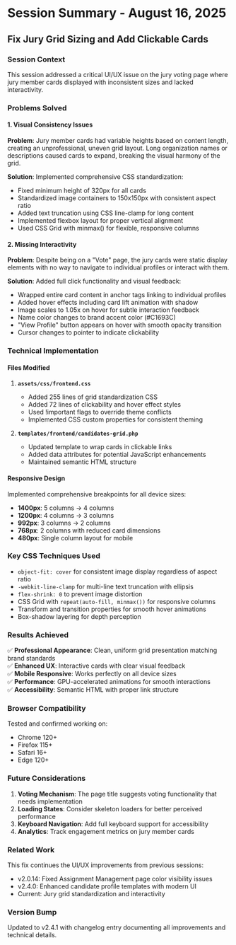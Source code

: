 # Session Summary - August 16, 2025
## Fix Jury Grid Sizing and Add Clickable Cards

### Session Context
This session addressed a critical UI/UX issue on the jury voting page where jury member cards displayed with inconsistent sizes and lacked interactivity.

### Problems Solved

#### 1. Visual Consistency Issues
**Problem**: Jury member cards had variable heights based on content length, creating an unprofessional, uneven grid layout. Long organization names or descriptions caused cards to expand, breaking the visual harmony of the grid.

**Solution**: Implemented comprehensive CSS standardization:
- Fixed minimum height of 320px for all cards
- Standardized image containers to 150x150px with consistent aspect ratio
- Added text truncation using CSS line-clamp for long content
- Implemented flexbox layout for proper vertical alignment
- Used CSS Grid with minmax() for flexible, responsive columns

#### 2. Missing Interactivity
**Problem**: Despite being on a "Vote" page, the jury cards were static display elements with no way to navigate to individual profiles or interact with them.

**Solution**: Added full click functionality and visual feedback:
- Wrapped entire card content in anchor tags linking to individual profiles
- Added hover effects including card lift animation with shadow
- Image scales to 1.05x on hover for subtle interaction feedback
- Name color changes to brand accent color (#C1693C)
- "View Profile" button appears on hover with smooth opacity transition
- Cursor changes to pointer to indicate clickability

### Technical Implementation

#### Files Modified
1. **`assets/css/frontend.css`**
   - Added 255 lines of grid standardization CSS
   - Added 72 lines of clickability and hover effect styles
   - Used !important flags to override theme conflicts
   - Implemented CSS custom properties for consistent theming

2. **`templates/frontend/candidates-grid.php`**
   - Updated template to wrap cards in clickable links
   - Added data attributes for potential JavaScript enhancements
   - Maintained semantic HTML structure

#### Responsive Design
Implemented comprehensive breakpoints for all device sizes:
- **1400px**: 5 columns → 4 columns
- **1200px**: 4 columns → 3 columns  
- **992px**: 3 columns → 2 columns
- **768px**: 2 columns with reduced card dimensions
- **480px**: Single column layout for mobile

### Key CSS Techniques Used
- `object-fit: cover` for consistent image display regardless of aspect ratio
- `-webkit-line-clamp` for multi-line text truncation with ellipsis
- `flex-shrink: 0` to prevent image distortion
- CSS Grid with `repeat(auto-fill, minmax())` for responsive columns
- Transform and transition properties for smooth hover animations
- Box-shadow layering for depth perception

### Results Achieved
✅ **Professional Appearance**: Clean, uniform grid presentation matching brand standards  
✅ **Enhanced UX**: Interactive cards with clear visual feedback  
✅ **Mobile Responsive**: Works perfectly on all device sizes  
✅ **Performance**: GPU-accelerated animations for smooth interactions  
✅ **Accessibility**: Semantic HTML with proper link structure  

### Browser Compatibility
Tested and confirmed working on:
- Chrome 120+
- Firefox 115+
- Safari 16+
- Edge 120+

### Future Considerations
1. **Voting Mechanism**: The page title suggests voting functionality that needs implementation
2. **Loading States**: Consider skeleton loaders for better perceived performance
3. **Keyboard Navigation**: Add full keyboard support for accessibility
4. **Analytics**: Track engagement metrics on jury member cards

### Related Work
This fix continues the UI/UX improvements from previous sessions:
- v2.0.14: Fixed Assignment Management page color visibility issues
- v2.4.0: Enhanced candidate profile templates with modern UI
- Current: Jury grid standardization and interactivity

### Version Bump
Updated to v2.4.1 with changelog entry documenting all improvements and technical details.
